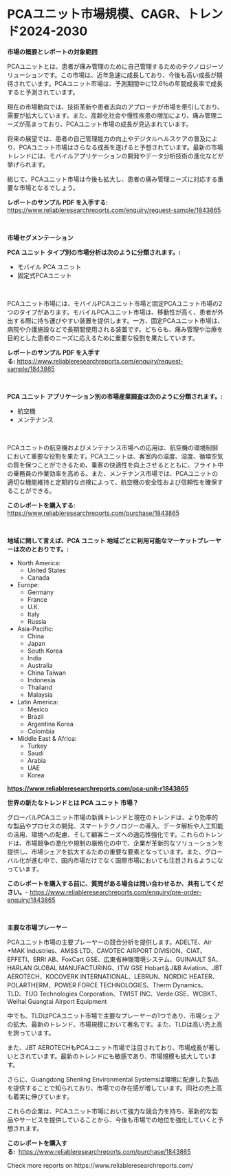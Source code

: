 <p><h1>PCAユニット市場規模、CAGR、トレンド2024-2030</h1></p><p><strong>市場の概要とレポートの対象範囲</strong></p>
<p><p>PCAユニットとは、患者が痛み管理のために自己管理するためのテクノロジーソリューションです。この市場は、近年急速に成長しており、今後も高い成長が期待されています。PCAユニット市場は、予測期間中に12.6％の年間成長率で成長すると予測されています。</p><p>現在の市場動向では、技術革新や患者志向のアプローチが市場を牽引しており、需要が拡大しています。また、高齢化社会や慢性疾患の増加により、痛み管理ニーズが高まっており、PCAユニット市場の成長が見込まれています。</p><p>将来の展望では、患者の自己管理能力の向上やデジタルヘルスケアの普及により、PCAユニット市場はさらなる成長を遂げると予想されています。最新の市場トレンドには、モバイルアプリケーションの開発やデータ分析技術の進化などが挙げられます。</p><p>総じて、PCAユニット市場は今後も拡大し、患者の痛み管理ニーズに対応する重要な市場となるでしょう。</p></p>
<p><strong>レポートのサンプル PDF を入手する:</strong> <a href="https://www.reliableresearchreports.com/enquiry/request-sample/1843865">https://www.reliableresearchreports.com/enquiry/request-sample/1843865</a></p>
<p>&nbsp;</p>
<p><strong>市場セグメンテーション</strong></p>
<p><strong>PCA ユニット タイプ別の市場分析は次のように分類されます。:</strong></p>
<p><ul><li>モバイル PCA ユニット</li><li>固定式PCAユニット</li></ul></p>
<p>&nbsp;</p>
<p><p>PCAユニット市場には、モバイルPCAユニット市場と固定PCAユニット市場の2つのタイプがあります。モバイルPCAユニット市場は、移動性が高く、患者が外出する際に持ち運びやすい装置を提供します。一方、固定PCAユニット市場は、病院や介護施設などで長期間使用される装置です。どちらも、痛み管理や治療を目的とした患者のニーズに応えるために重要な役割を果たしています。</p></p>
<p><strong>レポートのサンプル PDF を入手する:</strong>&nbsp;<a href="https://www.reliableresearchreports.com/enquiry/request-sample/1843865">https://www.reliableresearchreports.com/enquiry/request-sample/1843865</a></p>
<p>&nbsp;</p>
<p><strong> PCA ユニット アプリケーション別の市場産業調査は次のように分類されます。:</strong></p>
<p><ul><li>航空機</li><li>メンテナンス</li></ul></p>
<p>&nbsp;</p>
<p><p>PCAユニットの航空機およびメンテナンス市場への応用は、航空機の環境制御において重要な役割を果たす。PCAユニットは、客室内の温度、湿度、循環空気の質を保つことができるため、乗客の快適性を向上させるとともに、フライト中の乗務員の作業効率を高める。また、メンテナンス市場では、PCAユニットの適切な機能維持と定期的な点検によって、航空機の安全性および信頼性を確保することができる。</p></p>
<p><strong>このレポートを購入する:</strong>&nbsp; <a href="https://www.reliableresearchreports.com/purchase/1843865">https://www.reliableresearchreports.com/purchase/1843865</a></p>
<p>&nbsp;</p>
<p><strong>地域に関して言えば、PCA ユニット 地域ごとに利用可能なマーケットプレーヤーは次のとおりです。:</strong></p>
<p><ul>
    <li>
        North America:
        <ul>
            <li>United States</li>
            <li>Canada</li>
        </ul>
    </li>
    <li>
        Europe:
        <ul>
            <li>Germany</li>
            <li>France</li>
            <li>U.K.</li>
            <li>Italy</li>
            <li>Russia</li>
        </ul>
    </li>
    <li>
        Asia-Pacific:
        <ul>
            <li>China</li>
            <li>Japan</li>
            <li>South Korea</li>
            <li>India</li>
            <li>Australia</li>
            <li>China Taiwan</li>
            <li>Indonesia</li>
            <li>Thailand</li>
            <li>Malaysia</li>
        </ul>
    </li>
    <li>
        Latin America:
        <ul>
            <li>Mexico</li>
            <li>Brazil</li>
            <li>Argentina Korea</li>
            <li>Colombia</li>
        </ul>
    </li>
    <li>
        Middle East & Africa:
        <ul>
            <li>Turkey</li>
            <li>Saudi</li>
            <li>Arabia</li>
            <li>UAE</li>
            <li>Korea</li>
        </ul>
    </li>
    </ul></p>
<p><strong><a href="https://www.reliableresearchreports.com/pca-unit-r1843865">https://www.reliableresearchreports.com/pca-unit-r1843865</a></strong>&nbsp;</p>
<p><strong>世界の新たなトレンドとは PCA ユニット 市場？</strong></p>
<p><p>グローバルPCAユニット市場の新興トレンドと現在のトレンドは、より効率的な製品やプロセスの開発、スマートテクノロジーの導入、データ解析や人工知能の活用、環境への配慮、そして顧客ニーズへの適応性強化です。これらのトレンドは、市場競争の激化や規制の厳格化の中で、企業が革新的なソリューションを提供し、市場シェアを拡大するための重要な要素となっています。また、グローバル化が進む中で、国内市場だけでなく国際市場においても注目されるようになっています。</p></p>
<p><strong>このレポートを購入する前に、質問がある場合は問い合わせるか、共有してください。</strong>- <a href="https://www.reliableresearchreports.com/enquiry/pre-order-enquiry/1843865">https://www.reliableresearchreports.com/enquiry/pre-order-enquiry/1843865</a></p>
<p>&nbsp;</p>
<p><strong>主要な市場プレーヤー</strong></p>
<p><p>PCAユニット市場の主要プレーヤーの競合分析を提供します。ADELTE、Air +MAK Industries、AMSS LTD、CAVOTEC AIRPORT DIVISION、CIAT、EFFETI、ERRI AB、FoxCart GSE、広東省神嶺環境システム、GUINAULT SA、HARLAN GLOBAL MANUFACTURING、ITW GSE Hobart＆J&B Aviation、JBT AEROTECH、KOCOVERK INTERNATIONAL、LEBRUN、NORDIC HEATER、POLARTHERM、POWER FORCE TECHNOLOGIES、Therm Dynamics、TLD、TUG Technologies Corporation、TWIST INC、Verde GSE、WCBKT、Weihai Guangtai Airport Equipment</p><p>中でも、TLDはPCAユニット市場で主要なプレーヤーの1つであり、市場シェアの拡大、最新のトレンド、市場規模において著名です。また、TLDは高い売上高を誇っています。</p><p>また、JBT AEROTECHもPCAユニット市場で注目されており、市場成長が著しいとされています。最新のトレンドにも敏感であり、市場規模も拡大しています。</p><p>さらに、Guangdong Shenling Environmental Systemsは環境に配慮した製品を提供することで知られており、市場での存在感が増しています。同社の売上高も着実に伸びています。</p><p>これらの企業は、PCAユニット市場において強力な競合力を持ち、革新的な製品やサービスを提供していることから、今後も市場での地位を強化していくと予想されます。</p></p>
<p><strong>このレポートを購入する:</strong>&nbsp;&nbsp;<a href="https://www.reliableresearchreports.com/purchase/1843865">https://www.reliableresearchreports.com/purchase/1843865</a></p>
<p>Check more reports on https://www.reliableresearchreports.com/</p>